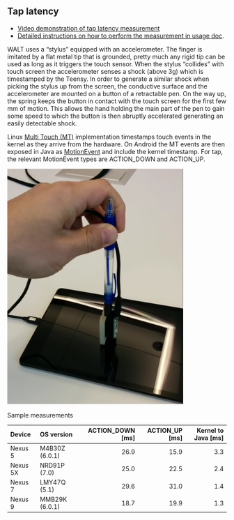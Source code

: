 ## Tap latency

 * [Video demonstration of tap latency measurement](https://www.youtube.com/watch?v=1xAReF75Cts&list=PLd6Fi7WgXfcCEJg1FDqNCoQfpWo7W3J5a&index=2)
 * [Detailed instructions on how to perform the measurement in usage doc](usage/WALT_usage.md#tap-latency).

WALT uses a “stylus” equipped with an accelerometer. The finger is imitated by a flat metal
tip that is grounded, pretty much any rigid tip can be used as long as it triggers the touch sensor.
When the stylus “collides” with touch screen the accelerometer senses a shock (above 3g) which is
timestamped by the Teensy. In order to generate a similar shock when picking the stylus up from the
screen, the conductive surface and the accelerometer are mounted on a button of a retractable pen.
On the way up, the spring keeps the button in contact with the touch screen for the first few mm of
motion. This allows the hand holding the main part of the pen to gain some speed to which the button is
then abruptly accelerated generating an easily detectable shock.

Linux [Multi Touch (MT)](https://www.kernel.org/doc/Documentation/input/multi-touch-protocol.txt)
implementation timestamps touch events in the kernel as they arrive from the hardware. On Android
the MT events are then exposed in Java as
[MotionEvent](http://developer.android.com/reference/android/view/MotionEvent.html) 
and include the kernel timestamp. For tap, the relevant MotionEvent types are
ACTION_DOWN and ACTION_UP.

![Tap measurement](usage/images/tap.png)

Sample measurements

| Device       | OS version     | ACTION_DOWN [ms]| ACTION_UP [ms]| Kernel to Java [ms] |
| :---         | :---           |           ---: |           ---: |                 ---: |
| Nexus 5      | M4B30Z (6.0.1) |           26.9 |           15.9 |                  3.3 |
| Nexus 5X     | NRD91P (7.0)   |           25.0 |           22.5 |                  2.4 |
| Nexus 7      | LMY47Q (5.1)   |           29.6 |           31.0 |                  1.4 |
| Nexus 9      | MMB29K (6.0.1) |           18.7 |           19.9 |                  1.3 |
